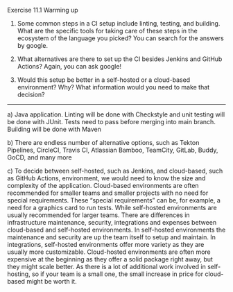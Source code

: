Exercise 11.1 Warming up

1. Some common steps in a CI setup include linting, testing, and building. What are the specific tools for taking care of these steps in the ecosystem of the language you picked? You can search for the answers by google.

2. What alternatives are there to set up the CI besides Jenkins and GitHub Actions? Again, you can ask google!

3. Would this setup be better in a self-hosted or a cloud-based environment? Why? What information would you need to make that decision?

---

a) Java application. Linting will be done with Checkstyle and unit testing will be done with JUnit. Tests need to pass before merging into main branch. Building will be done with Maven

b) There are endless number of alternative options, such as Tekton Pipelines, CircleCI, Travis CI, Atlassian Bamboo, TeamCity, GitLab, Buddy, GoCD, and many more

c) To decide between self-hosted, such as Jenkins, and cloud-based, such as GitHub Actions, environment, we would need to know the size and complexity of the application. Cloud-based environments are often recommended for smaller teams and smaller projects with no need for special requirements. These “special requirements” can be, for example, a need for a graphics card to run tests. While self-hosted environments are usually recommended for larger teams. 
There are differences in infrastructure maintenance, security, integrations and expenses between cloud-based and self-hosted environments. In self-hosted environments the maintenance and security are up the team itself to setup and maintain. In integrations, self-hosted environments offer more variety as they are usually more customizable. Cloud-hosted environments are often more expensive at the beginning as they offer a solid package right away, but they might scale better. As there is a lot of additional work involved in self-hosting, so if your team is a small one, the small increase in price for cloud-based might be worth it. 
